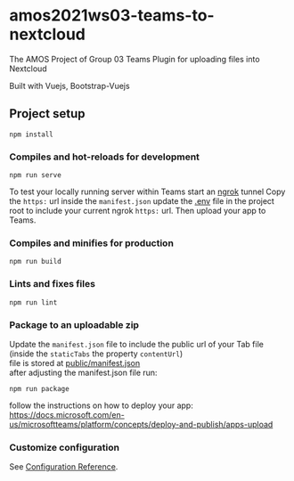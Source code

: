 # amos2021ws03-teams-to-nextcloud

The AMOS Project of Group 03 
Teams Plugin for uploading files into Nextcloud

Built with Vuejs, Bootstrap-Vuejs
 
## Project setup
```
npm install
```

### Compiles and hot-reloads for development
```
npm run serve
```

To test your locally running server within Teams start an [ngrok](https://ngrok.com/) tunnel
Copy the `https:` url inside the `manifest.json`
update the [.env](.env) file in the project root to include your current ngrok `https:` url.
Then upload your app to Teams.

### Compiles and minifies for production
```
npm run build
```

### Lints and fixes files
```
npm run lint
```

### Package to an uploadable zip

Update the `manifest.json` file to include the public url of your Tab file (inside the `staticTabs` the property `contentUrl`)  
file is stored at [public/manifest.json](public/manifest.json)  
after adjusting the manifest.json file run:  
```
npm run package
```

follow the instructions on how to deploy your app:  
https://docs.microsoft.com/en-us/microsoftteams/platform/concepts/deploy-and-publish/apps-upload

### Customize configuration
See [Configuration Reference](https://cli.vuejs.org/config/).
